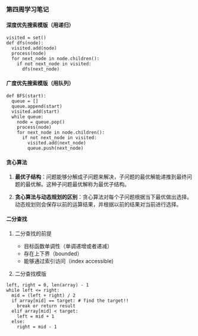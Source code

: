 ### 第四周学习笔记

#### 深度优先搜索模版（用递归）

```
visited = set() 
def dfs(node): 
  visited.add(node) 
  process(node) 
  for next_node in node.children(): 
    if not next_node in visited: 
      dfs(next_node)
```

#### 广度优先搜索模版（用队列）

```
def BFS(start): 
  queue = [] 
  queue.append(start) 
  visited.add(start) 
  while queue: 
    node = queue.pop() 
    process(node) 
    for next_node in node.children(): 
      if not next_node in visited: 
        visited.add(next_node) 
        queue.push(next_node)
```

#### 贪心算法
1. **最优子结构**：问题能够分解成子问题来解决，子问题的最优解能递推到最终问题的最优解。这种子问题最优解称为最优子结构。

2. **贪心算法与动态规划的区别**：贪心算法对每个子问题根据当下最优做出选择。动态规划则会保存以前的运算结果，并根据以前的结果对当前进行选择。

#### 二分查找
1. 二分查找的前提
	* 目标函数单调性（单调递增或者递减）
	* 存在上下界（bounded）
	* 能够通过索引访问（index accessible)

2. 二分查找模版

```
left, right = 0, len(array) - 1
while left <= right:
  mid = (left + right) / 2
  if array[mid] == target: # find the target!! 
    break or return result 
  elif array[mid] < target:
    left = mid + 1
  else:
    right = mid - 1
``` 